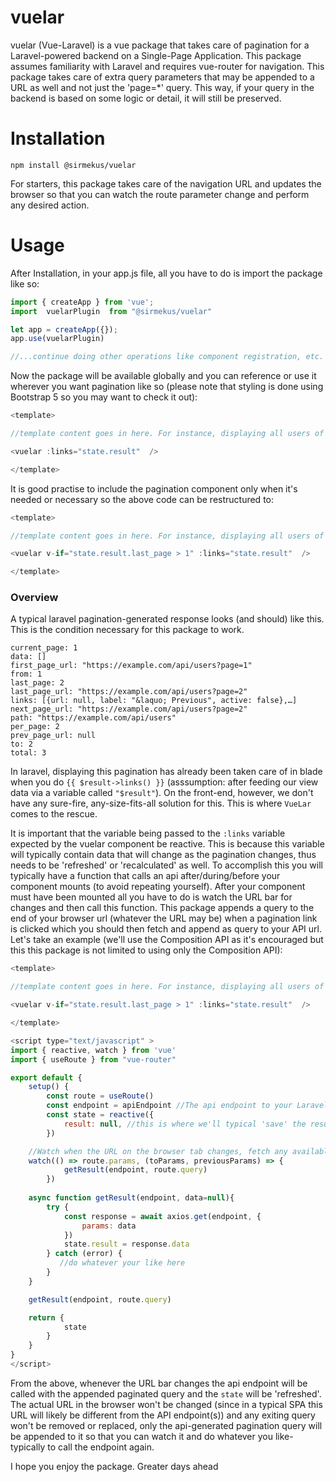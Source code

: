 # vuelar

vuelar (Vue-Laravel) is a vue package that takes care of pagination for a Laravel-powered backend on a Single-Page Application. This package assumes familiarity with Laravel and requires vue-router for navigation. This package takes care of extra query parameters that may be appended to a URL as well and not just the 'page=*' query. This way, if your query in the backend is based on some logic or detail, it will still be preserved.

# Installation

```text
npm install @sirmekus/vuelar
```

For starters, this package takes care of the navigation URL and updates the browser so that you can watch the route parameter change and perform any desired action.

# Usage

After Installation, in your app.js file, all you have to do is import the package like so:

```js
import { createApp } from 'vue';
import  vuelarPlugin  from "@sirmekus/vuelar"

let app = createApp({});
app.use(vuelarPlugin)

//...continue doing other operations like component registration, etc. After which you can then mount your component(s)
```

Now the package will be available globally and you can reference or use it wherever you want pagination like so (please note that styling is done using Bootstrap 5 so you may want to check it out):

```js
<template>

//template content goes in here. For instance, displaying all users of the platform

<vuelar :links="state.result"  />

</template>
```

It is good practise to include the pagination component only when it's needed or necessary so the above code can be restructured to:

```js
<template>

//template content goes in here. For instance, displaying all users of the platform

<vuelar v-if="state.result.last_page > 1" :links="state.result"  />

</template>
```

### Overview

A typical laravel pagination-generated response looks (and should) like this. This is the condition necessary for this package to work.

```
current_page: 1
data: []
first_page_url: "https://example.com/api/users?page=1"
from: 1
last_page: 2
last_page_url: "https://example.com/api/users?page=2"
links: [{url: null, label: "&laquo; Previous", active: false},…]
next_page_url: "https://example.com/api/users?page=2"
path: "https://example.com/api/users"
per_page: 2
prev_page_url: null
to: 2
total: 3
```

In laravel, displaying this pagination has already been taken care of in blade when you do `{{ $result->links() }}` (asssumption: after feeding our view data via a variable called `"$result"`). On the front-end, however, we don't have any sure-fire, any-size-fits-all solution for this. This is where `VueLar` comes to the rescue. 

It is important that the variable being passed to the `:links` variable expected by the vuelar component be reactive. This is because this variable will typically contain data that will change as the pagination changes, thus needs to be 'refreshed' or 'recalculated' as well. To accomplish this you will typically have a function that calls an api after/during/before your component mounts (to avoid repeating yourself). After your component must have been mounted all you have to do is watch the URL bar for changes and then call this function. This package appends a query to the end of your browser url (whatever the URL may be) when a pagination link is clicked which you should then fetch and append as query to your API url. Let's take an example (we'll use the Composition API as it's encouraged but this this package is not limited to using only the Composition API):

```js
<template>

//template content goes in here. For instance, displaying all users of the platform

<vuelar v-if="state.result.last_page > 1" :links="state.result"  />

</template>

<script type="text/javascript" >
import { reactive, watch } from 'vue'
import { useRoute } from "vue-router"

export default {
    setup() {
        const route = useRoute()
        const endpoint = apiEndpoint //The api endpoint to your Laravel-powered backend where you fetch your data
        const state = reactive({
            result: null, //this is where we'll typical 'save' the result to be used in (y)our template
        })

    //Watch when the URL on the browser tab changes, fetch any available query appended there and then append it to your endpoint URL.
    watch(() => route.params, (toParams, previousParams) => {
            getResult(endpoint, route.query)
        })
        
    async function getResult(endpoint, data=null){
        try {
            const response = await axios.get(endpoint, {
                params: data
            })
            state.result = response.data
        } catch (error) {
           //do whatever your like here
        }
    }

    getResult(endpoint, route.query)

    return {
            state
        }
    }
}
</script>

```

From the above, whenever the URL bar changes the api endpoint will be called with the appended paginated query and the `state` will be 'refreshed'. The actual URL in the browser won't be changed (since in a typical SPA this URL will likely be different from the API endpoint(s)) and any exiting query won't be removed or replaced, only the api-generated pagination query will be appended to it so that you can watch it and do whatever you like- typically to call the endpoint again.

I hope you enjoy the package. Greater days ahead
